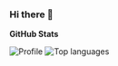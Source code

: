 ### Hi there 👋

<!--
**DwmEnjoyer/DwmEnjoyer** is a ✨ _special_ ✨ repository because its `README.md` (this file) appears on your GitHub profile.

Here are some ideas to get you started:

- 🔭 I’m currently working on ...
- 🌱 I’m currently learning ...
- 👯 I’m looking to collaborate on ...
- 🤔 I’m looking for help with ...
- 💬 Ask me about ...
- 📫 How to reach me: ...
- 😄 Pronouns: ...
- ⚡ Fun fact: ...
-->
**GitHub Stats**

![Profile](http://github-profile-summary-cards.vercel.app/api/cards/profile-details?username=vn7n24fzkq&theme=tokyonight)
![Top languages](https://github-readme-stats.vercel.app/api/top-langs/?username=DwmEnjoyer&theme=tokyonight&show_icons=true&count_private=true&hide_border=true&include_all_commits=true&custom_title=DwmEnjoyer%27s+Top+Languages&layout=compact)
